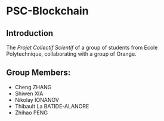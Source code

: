 # PSC-Blockchain

## Introduction
The *Projet Collectif Scientif* of a group of students from Ecole Polytechnique, collaborating with a group of Orange.

## Group Members:
- Cheng ZHANG
- Shiwen XIA
- Nikolay IONANOV
- Thibault La BATIDE-ALANORE
- Zhihao PENG




